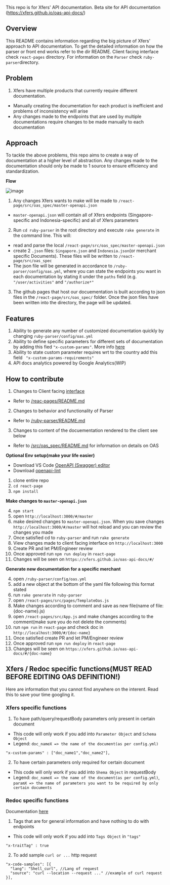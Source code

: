 This repo is for Xfers' API documentation.
Beta site for API documentation (https://xfers.github.io/oas-api-docs/)

## Overview

This README contains information regarding the big picture of Xfers' approach to API documentation. To get the detailed information on how the parser or front end works refer to the dir README. Client facing interface check `react-pages` directory. For information on the `Parser` check `ruby-parser`directory.

## Problem

1. Xfers have multiple products that currently require different documentation.
  - Manually creating the documentation for each product is inefficient and problems of inconsistency will arise
  - Any changes made to the endpoints that are used by multiple documentations require changes to be made manually to each documentation

## Approach

To tackle the above problems, this repo aims to create a way of documentation at a higher level of abstraction. Any changes made to the documentation should only be made to 1 source to ensure efficiency and standardization.

**Flow**

![image](https://user-images.githubusercontent.com/49265907/62617122-6037f600-b93b-11e9-8af2-7e2d3d712157.png)

1. Any changes Xfers wants to make will be made to `/react-page/src/oas_spec/master-openapi.json`
  - `master-openapi.json` will contain all of Xfers endpoints (Singapore-specific and Indonesia-specific) and all of Xfers parameters
2. Run `cd ruby-parser` in the root directory and execute `rake generate` in the command line. This will:
  - read and parse the local `/react-page/src/oas_spec/master-openapi.json`
  - create 2 `.json` files: `Singapore.json` and `Indonesia.json`(or merchant specific Documents). These files will be written to `/react-page/src/oas_spec`
  - The json file will be generated in accordance to `/ruby-parser/config/oas.yml`, where you can state the endpoints you want in each documentation by stating it under the `paths` field (e.g. `"/user/activities"` and `"/authorize*"`
3. The github pages that host our docuementation is built according to json files in the `/react-page/src/oas_spec/` folder. Once the json files have been written into the directory, the page will be updated.

## Features
1. Ability to generate any number of customized documentation quickly by changing `ruby-parser/config/oas.yml`
2. Ability to define specific parameters for different sets of documentation by adding this fied
`"x-custom-params"`. More info [here](https://github.com/Xfers/oas-api-docs/tree/master/react-page/src/oas_spec)
3. Ability to state custom parameter requires wrt to the country add this field ` "x-custom-params-requirements"`
4. API docs analytics powered by Google Analytics(WIP)

## How to contribute

1. Changes to  Client facing [interface](https://xfers.github.io/oas-api-docs/)
  - Refer to [/reac-pages/README.md](https://github.com/Xfers/oas-api-docs/tree/master/react-page)
  
2. Changes to behavior and functionality of Parser
  - Refer to [/ruby-parser/README.md](https://github.com/Xfers/oas-api-docs/tree/master/ruby-parser)
  
3. Changes to content of the docuementation rendered to the client see below

- Refer to [/src/oas_spec/README.md](https://github.com/Xfers/oas-api-docs/tree/master/react-page/src/oas_spec) for information on details on OAS

**Optional Env setup(make your life easier)**
- Download VS Code [OpenAPI (Swagger) editor](https://marketplace.visualstudio.com/items?itemName=42Crunch.vscode-openapi)
- Download [openapi-lint](https://marketplace.visualstudio.com/items?itemName=mermade.openapi-lint)

1. clone entire repo
2. `cd react-page`
3. `npm install`

**Make changes to `master-openapi.json`**

4. `npm start`
5. open `http://localhost:3000/#/master`
6. make desired changes to `master-openapi.json`. When you save changes `http://localhost:3000/#/master` will hot reload and
you can review the changes you made
7. Once satisfied cd to `ruby-parser` and run `rake generate`
8. View changes made to client facing interface on `http://localhost:3000`
9. Create PR and let PM/Engineer review
10. Once approved run `npm run deploy` in `react-page`
11. Changes will be seen on `https://xfers.github.io/oas-api-docs/#/`

**Generate new documentation for a specific merchant**

4. open `/ruby-parser/config/oas.yml`
5. add a new object at the bottom of the yaml file following this format stated
6. run `rake generate` in `ruby-parser`
7. open `/react-pages/src/pages/TemplateOas.js`
8. Make changes according to comment and save as new file(name of file: {doc-name}.js)
9. open `/react-pages/src/App.js` and make changes according to the comment(make sure you do not delete the comments)
10. run `npm run` in `react-page` and check doc in `http://localhost:3000/#/{doc-name}`
11. Once satisfied create PR and let PM/Engineer review
12. Once approved run `npm run deploy` in `react-page`
13. Changes will be seen on `https://xfers.github.io/oas-api-docs/#/{doc-name}`


## Xfers / Redoc specific functions(MUST READ BEFORE EDITING OAS DEFINITION!)

Here are information that you cannot find anywhere on the interent. Read this to save your time googling it.

### Xfers specific functions

1. To have path/query/requestBody parameters only present in certain document
- This code will only work if you add into `Parameter Object` and `Schema Object` 
- Legend: `doc_nameX => the name of the document(as per config.yml)`
```
"x-custom-params" : ["doc_name1","doc_name2"],
```
2. To have certain parameters only required for certain document
- This code will only work if you add into `Shema Object` in requestBody
- Legend: `doc_nameX => the name of the document(as per config.yml)`, `paramX => the name of parameters you want to be required by only certain documents`

### Redoc specific functions

Documentation [here](https://github.com/Redocly/redoc/blob/master/docs/redoc-vendor-extensions.md#x-tagGroups)

1. Tags that are for general information and have nothing to do with endpoints
- This code will only work if you add into `Tags Object` in `"tags"`
```
"x-traitTag" : true
```

2. To add sample `curl or ...` http request
```
"x-code-samples": [{
  "lang": "Shell_curl", //Lang of request
  "source": "curl --location --request ..." //example of curl request
}],
```
